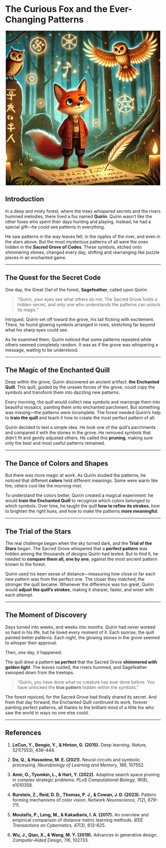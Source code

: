# The Curious Fox and the Ever-Changing Patterns

<p align="center">
  <img src="https://raw.githubusercontent.com/olejardamir/hackingbtc/refs/heads/main/chaper4/chapter4.webp?raw=true" width="500">
</p>

## Introduction

In a deep and misty forest, where the trees whispered secrets and the rivers hummed melodies, there lived a fox named **Quirin**. Quirin wasn’t like the other foxes who spent their days hunting and playing. Instead, he had a special gift—he could see patterns in everything.

He saw patterns in the way leaves fell, in the ripples of the river, and even in the stars above. But the most mysterious patterns of all were the ones hidden in the **Sacred Grove of Codes**. These symbols, etched onto shimmering stones, changed every day, shifting and rearranging like puzzle pieces in an enchanted game.

---

## The Quest for the Secret Code

One day, the Great Owl of the forest, **Sagefeather**, called upon Quirin.

> “Quirin, your eyes see what others do not. The Sacred Grove holds a hidden secret, and only one who understands the patterns can unlock its magic.”

Intrigued, Quirin set off toward the grove, his tail flicking with excitement. There, he found glowing symbols arranged in rows, stretching far beyond what his sharp eyes could see.

As he examined them, Quirin noticed that some patterns repeated while others seemed completely random. It was as if the grove was whispering a message, waiting to be understood.

---

## The Magic of the Enchanted Quill

Deep within the grove, Quirin discovered an ancient artifact: **the Enchanted Quill**. This quill, guided by the unseen forces of the grove, could copy the symbols and transform them into dazzling new patterns.

Every morning, the quill would collect new symbols and rearrange them into beautiful mosaics, painting them onto enchanted parchment. But something was missing—the patterns were incomplete. The forest needed Quirin’s help to **train the quill** and teach it how to create the most perfect pattern of all.

Quirin decided to test a simple idea. He took one of the quill’s parchments and compared it with the stones in the grove. He removed symbols that didn’t fit and gently adjusted others. He called this **pruning**, making sure only the best and most useful patterns remained.

---

## The Dance of Colors and Shapes

But there was more magic at work. As Quirin studied the patterns, he noticed that different **colors** held different meanings. Some were warm like fire, others cool like the morning mist.

To understand the colors better, Quirin created a magical experiment: he would **train the Enchanted Quill** to recognize which colors belonged to which symbols. Over time, he taught the quill **how to refine its strokes**, how to brighten the right hues, and how to make the patterns **more meaningful**.

---

## The Trial of the Stars

The real challenge began when the sky turned dark, and the **Trial of the Stars** began. The Sacred Grove whispered that a **perfect pattern** was hidden among the thousands of designs Quirin had tested. But to find it, he needed to **compare them all, one by one**, against the most ancient pattern known to the forest.

Quirin used his keen sense of distance—measuring how close or far each new pattern was from the perfect one. The closer they matched, the stronger the quill became. Whenever the difference was too great, Quirin would **adjust the quill’s strokes**, making it sharper, faster, and wiser with each attempt.

---

## The Moment of Discovery

Days turned into weeks, and weeks into months. Quirin had never worked so hard in his life, but he loved every moment of it. Each sunrise, the quill painted better patterns. Each night, the glowing stones in the grove seemed to whisper their approval.

Then, one day, it happened.

The quill drew a pattern **so perfect** that the Sacred Grove **shimmered with golden light**. The leaves rustled, the rivers hummed, and Sagefeather swooped down from the treetops.

> “Quirin, you have done what no creature has ever done before. You have unlocked the **true pattern** hidden within the symbols.”

The forest rejoiced, for the Sacred Grove had finally shared its secret. And from that day forward, the Enchanted Quill continued its work, forever painting perfect patterns, all thanks to the brilliant mind of a little fox who saw the world in ways no one else could.


---

## References

1. **LeCun, Y., Bengio, Y., & Hinton, G. (2015).** Deep learning. *Nature, 521*(7553), 436–444.  


2. **Do, Q., & Hasselmo, M. E. (2021).** Neural circuits and symbolic processing. *Neurobiology of Learning and Memory, 186*, 107552.  


3. **Amir, O., Tyomkin, L., & Hart, Y. (2022).** Adaptive search space pruning in complex strategic problems. *PLoS Computational Biology, 18*(8), e1010358.  


4. **Burstein, Z., Reid, D. D., Thomas, P. J., & Cowan, J. D. (2023).** Pattern forming mechanisms of color vision. *Network Neuroscience, 7*(2), 679–711.  


5. **Moutafis, P., Leng, M., & Kakadiaris, I. A. (2017).** An overview and empirical comparison of distance metric learning methods. *IEEE Transactions on Cybernetics, 47*(3), 612–625.  


6. **Wu, J., Qian, X., & Wang, M. Y. (2019).** Advances in generative design. *Computer-Aided Design, 116*, 102733.  


